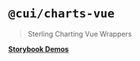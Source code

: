 # `@cui/charts-vue`

> Sterling Charting Vue Wrappers

**[Storybook Demos](https://pages.github.ibm.com/WatsonSupplyChain/sterling-charts/vue)**
